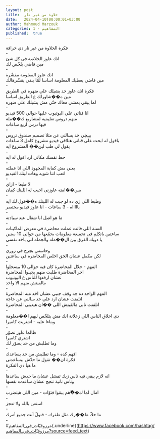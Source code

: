 ```yaml
---
layout: post
title:  حلاوة من غير نار
date:   2024-04-10T00:00:01+03:00
author: Mahmoud Marzouk
categories: 1 - المفاهيم
published:  true
---
```

فكرة الحلاوة من غير نار دي خرافة\
-\
انك عاوز الخلاصة في كل شئ\
مين فاضي يلخّص لك\
-\
انك عاوز المعلومة مقشّرة\
مين فاضي يعطيك المعلومة اساسا لمّا يبقي يقشّرهالك\
-\
فكرة انك عاوز حد يشيلك علي ضهره في الطريق\
مين ه��شاورلك ع الطريق اساسا\
لما يبقي يمشي معاك حتّي مش يشيلك علي ضهره\
-\
انا قناتي علي اليوتيوب عليها حوالي 500 فيديو\
منهم دروس تعليمية لمشاريع ك��ملة\
فيها درس اربع ساعات\
-\
بييجي حد يسالني عن مثلا تصميم صندوق تروس\
باقول له ابحث علي قناتي هتلاقي فيديو مشروع كامل 3 ساعات\
يقول لي طب لين�� المشروع ايه\
-\
حط نفسك مكاني ارد اقول له ايه\
-\
يعني مش كفاية المجهود اللي انا عملته\
اتعب انتا شويه وهات لينك الفيديو\
-\
لا طبعا - ازاي\
بس��امته عاوزني اجيب له اللينك كمان\
-\
وطبعا اللي زي ده لو جبت له اللينك ه��قول لك ايه\
ياااااه - 3 ساعات - انا عاوز فيديو مختصر\
-\
ما هو اصل انا شغال عند سيادته\
-\
السنة اللي فاتت عملت محاضرة في معرض الماكينات\
ساعتين باتكلم في تجميعة معلومات بجمّعها من حوالي 10 سنين\
يا دوبك الفرق بين ال��ملة والجملة اني باخد نفسي\
-\
وحاسس بجرح في زوري\
لكن مكمل عشان الحق اخلص المحاضرة في ساعتين\
-\
المهم - خلال المحاضرة كان فيه حوالي 10 بيسجلوا\
اخر المحاضرة طلبت منهم يجيبوا المحاضرة\
عشان ارفعها للناس ع اليوتيوب\
مالقيتش منهم الا واحد\
-\
المهم الواحد ده جه وقف جنبي عشان اخد منه المحاضرة\
اتلفتت عشان ارد علي حد سالني عن حاجة\
اتلفتت تاني مالقيتش اللي ��ان هيديني المحاضرة\
-\
دي اخلاق الناس اللي زعلانة انك مش بتلخّص ليهم ا��معلومة\
وبناءا عليه - اشتريت كاميرا\
-\
طالما عاوز تصوّر\
اشتري كاميرا\
وما تطلبش من حد يصوّر لك\
-\
افهم كده - وما تطلبش من حد يساعدك\
فكرة ان�� تقول ما حدّش بيساعدني\
ما هيا دي الفكرة\
-\
انه لازم يبقي فيه ناس زيك تفشل عشان ما حدش ساعدها\
وناس تانية تنجح عشان ساعدت نفسها\
-\
امال لما ك��ّهم يبقوا فتوّات - مين اللي هيتضرب\
-\
استعن بالله ولا تعجز\
-\
ما حكّ ظ��رك مثل ظفرك - فتولّ أنت جميع أمرك\
-\
\#مرزوقيّات_في_المفاهيم{.underline}(https://www.facebook.com/hashtag/مرزوقيّات_في_المفاهيم?source=feed_text)
